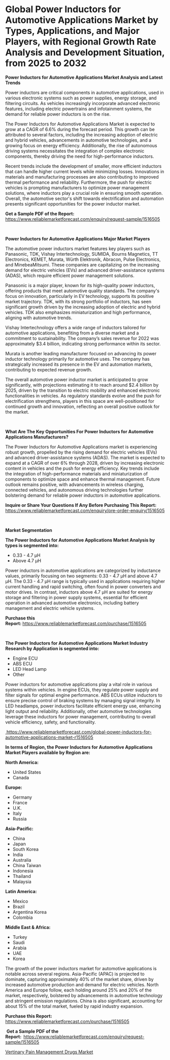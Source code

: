 <p><h1>Global Power Inductors for Automotive Applications Market by Types, Applications, and Major Players, with Regional Growth Rate Analysis and Development Situation, from 2025 to 2032</h1></p><p><strong>Power Inductors for Automotive Applications Market Analysis and Latest Trends</strong></p>
<p><p>Power inductors are critical components in automotive applications, used in various electronic systems such as power supplies, energy storage, and filtering circuits. As vehicles increasingly incorporate advanced electronic features, including electric powertrains and infotainment systems, the demand for reliable power inductors is on the rise. </p><p>The Power Inductors for Automotive Applications Market is expected to grow at a CAGR of 6.6% during the forecast period. This growth can be attributed to several factors, including the increasing adoption of electric and hybrid vehicles, advancements in automotive technologies, and a growing focus on energy efficiency. Additionally, the rise of autonomous driving systems necessitates the integration of complex electronic components, thereby driving the need for high-performance inductors.</p><p>Recent trends include the development of smaller, more efficient inductors that can handle higher current levels while minimizing losses. Innovations in materials and manufacturing processes are also contributing to improved thermal performance and reliability. Furthermore, the push for electric vehicles is prompting manufacturers to optimize power management solutions, where inductors play a crucial role in ensuring smooth operation. Overall, the automotive sector's shift towards electrification and automation presents significant opportunities for the power inductor market.</p></p>
<p><strong>Get a Sample PDF of the Report:&nbsp;</strong> <a href="https://www.reliablemarketforecast.com/enquiry/request-sample/1516505?utm_campaign=3225&utm_medium=2&utm_source=Github&utm_content=ia&utm_term=30032025&utm_id=power-inductors-for-automotive-applications">https://www.reliablemarketforecast.com/enquiry/request-sample/1516505</a></p>
<p>&nbsp;</p>
<p><strong>Power Inductors for Automotive Applications Major Market Players</strong></p>
<p><p>The automotive power inductors market features key players such as Panasonic, TDK, Vishay Intertechnology, SUMIDA, Bourns Magnetics, TT Electronics, KEMET, Murata, Würth Elektronik, Abracon, Pulse Electronics, and MinebeaMitsumi. These companies are capitalizing on the increasing demand for electric vehicles (EVs) and advanced driver-assistance systems (ADAS), which require efficient power management solutions.</p><p>Panasonic is a major player, known for its high-quality power inductors, offering products that meet automotive quality standards. The company's focus on innovation, particularly in EV technology, supports its positive market trajectory. TDK, with its strong portfolio of inductors, has seen significant growth driven by the increasing adoption of electric and hybrid vehicles. TDK also emphasizes miniaturization and high performance, aligning with automotive trends.</p><p>Vishay Intertechnology offers a wide range of inductors tailored for automotive applications, benefiting from a diverse market and a commitment to sustainability. The company’s sales revenue for 2022 was approximately $3.4 billion, indicating strong performance within its sector.</p><p>Murata is another leading manufacturer focused on advancing its power inductor technology primarily for automotive uses. The company has strategically increased its presence in the EV and automation markets, contributing to expected revenue growth.</p><p>The overall automotive power inductor market is anticipated to grow significantly, with projections estimating it to reach around $2.4 billion by 2025, driven by the transition to electric mobility and enhanced electronic functionalities in vehicles. As regulatory standards evolve and the push for electrification strengthens, players in this space are well-positioned for continued growth and innovation, reflecting an overall positive outlook for the market.</p></p>
<p>&nbsp;</p>
<p><strong>What Are The Key Opportunities For Power Inductors for Automotive Applications Manufacturers?</strong></p>
<p><p>The Power Inductors for Automotive Applications market is experiencing robust growth, propelled by the rising demand for electric vehicles (EVs) and advanced driver-assistance systems (ADAS). The market is expected to expand at a CAGR of over 6% through 2028, driven by increasing electronic content in vehicles and the push for energy efficiency. Key trends include the integration of high-performance materials and miniaturization of components to optimize space and enhance thermal management. Future outlook remains positive, with advancements in wireless charging, connected vehicles, and autonomous driving technologies further bolstering demand for reliable power inductors in automotive applications.</p></p>
<p><strong>Inquire or Share Your Questions If Any Before Purchasing This Report:</strong> <a href="https://www.reliablemarketforecast.com/enquiry/pre-order-enquiry/1516505?utm_campaign=3225&utm_medium=2&utm_source=Github&utm_content=ia&utm_term=30032025&utm_id=power-inductors-for-automotive-applications">https://www.reliablemarketforecast.com/enquiry/pre-order-enquiry/1516505</a></p>
<p>&nbsp;</p>
<p><strong>Market Segmentation</strong></p>
<p><strong>The Power Inductors for Automotive Applications Market Analysis by types is segmented into:</strong></p>
<p><ul><li>0.33 - 4.7 μH</li><li>Above 4.7 μH</li></ul></p>
<p><p>Power inductors in automotive applications are categorized by inductance values, primarily focusing on two segments: 0.33 - 4.7 μH and above 4.7 μH. The 0.33 - 4.7 μH range is typically used in applications requiring higher current handling and rapid switching, often found in power converters and motor drives. In contrast, inductors above 4.7 μH are suited for energy storage and filtering in power supply systems, essential for efficient operation in advanced automotive electronics, including battery management and electric vehicle systems.</p></p>
<p><strong>Purchase this Report:&nbsp;</strong><a href="https://www.reliablemarketforecast.com/purchase/1516505?utm_campaign=3225&utm_medium=2&utm_source=Github&utm_content=ia&utm_term=30032025&utm_id=power-inductors-for-automotive-applications">https://www.reliablemarketforecast.com/purchase/1516505</a></p>
<p>&nbsp;</p>
<p><strong>The Power Inductors for Automotive Applications Market Industry Research by Application is segmented into:</strong></p>
<p><ul><li>Engine ECU</li><li>ABS ECU</li><li>LED Head Lamp</li><li>Other</li></ul></p>
<p><p>Power inductors for automotive applications play a vital role in various systems within vehicles. In engine ECUs, they regulate power supply and filter signals for optimal engine performance. ABS ECUs utilize inductors to ensure precise control of braking systems by managing signal integrity. In LED headlamps, power inductors facilitate efficient energy use, enhancing light output and reliability. Additionally, other automotive technologies leverage these inductors for power management, contributing to overall vehicle efficiency, safety, and functionality.</p></p>
<p><a href="https://www.reliablemarketforecast.com/global-power-inductors-for-automotive-applications-market-r1516505?utm_campaign=3225&utm_medium=2&utm_source=Github&utm_content=ia&utm_term=30032025&utm_id=power-inductors-for-automotive-applications">&nbsp;https://www.reliablemarketforecast.com/global-power-inductors-for-automotive-applications-market-r1516505</a></p>
<p><strong>In terms of Region, the Power Inductors for Automotive Applications Market Players available by Region are:</strong></p>
<p>
    <p> <strong> North America: </strong>
        <ul>
            <li>United States</li>
            <li>Canada</li>
        </ul>
        </p> 
    <p> <strong> Europe: </strong>
        <ul>
            <li>Germany</li>
            <li>France</li>
            <li>U.K.</li>
            <li>Italy</li>
            <li>Russia</li>
        </ul>
        </p> 
    <p> <strong> Asia-Pacific: </strong>
        <ul>
            <li>China</li>
            <li>Japan</li>
            <li>South Korea</li>
            <li>India</li>
            <li>Australia</li>
            <li>China Taiwan</li>
            <li>Indonesia</li>
            <li>Thailand</li>
            <li>Malaysia</li>
        </ul>
        </p> 
    <p> <strong> Latin America: </strong>
        <ul>
            <li>Mexico</li>
            <li>Brazil</li>
            <li>Argentina Korea</li>
            <li>Colombia</li>
        </ul>
        </p> 
    <p> <strong> Middle East & Africa: </strong>
        <ul>
            <li>Turkey</li>
            <li>Saudi</li>
            <li>Arabia</li>
            <li>UAE</li>
            <li>Korea</li>
        </ul>
    </p>
    </p>
<p><p>The growth of the power inductors market for automotive applications is notable across several regions. Asia-Pacific (APAC) is projected to dominate, capturing approximately 40% of the market share, driven by increased automotive production and demand for electric vehicles. North America and Europe follow, each holding around 25% and 20% of the market, respectively, bolstered by advancements in automotive technology and stringent emission regulations. China is also significant, accounting for about 15% of the total market, fueled by rapid industry expansion.</p></p>
<p><strong>Purchase this Report: </strong><a href="https://www.reliablemarketforecast.com/purchase/1516505?utm_campaign=3225&utm_medium=2&utm_source=Github&utm_content=ia&utm_term=30032025&utm_id=power-inductors-for-automotive-applications">https://www.reliablemarketforecast.com/purchase/1516505</a></p>
<p>&nbsp;<strong>Get a Sample PDF of the Report:&nbsp;&nbsp;</strong><a href="https://www.reliablemarketforecast.com/enquiry/request-sample/1516505?utm_campaign=3225&utm_medium=2&utm_source=Github&utm_content=ia&utm_term=30032025&utm_id=power-inductors-for-automotive-applications">https://www.reliablemarketforecast.com/enquiry/request-sample/1516505</a></p>
<p><strong></strong></p>
<p><p><a href="https://github.com/doljanzwald/Market-Research-Report-List-1/blob/main/vertinary-pain-management-drugs-market.md?utm_campaign=3225&utm_medium=2&utm_source=Github&utm_content=ia&utm_term=30032025&utm_id=power-inductors-for-automotive-applications">Vertinary Pain Management Drugs Market</a></p></p>